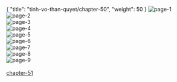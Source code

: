 { "title": "tinh-vo-than-quyet/chapter-50", "weight": 50 }
<img src="tinh-vo-than-quyet_0050_01-ab6977faa14153babac30e7f6f413a05.webp" alt="page-1" origin="http://1.bp.blogspot.com/-wPVaH_Y1KmA/WP3TNmPw3OI/AAAAAAAADqI/NPyMMlpIKxUCfba0C2PpwMZXNcqSkVkzwCLcB/s1600/1.jpg?imgmax=0"><br/>
<img src="tinh-vo-than-quyet_0050_02-d863cf4c36b7f0ccc4224c98a4eaaa81.webp" alt="page-2" origin="http://1.bp.blogspot.com/-8fG109BV5nU/WP3TNyeeApI/AAAAAAAADqM/-Ac5TDMiXOo-R4EvDADKoojNJaaMQbyNgCLcB/s1600/2.jpg?imgmax=0"><br/>
<img src="tinh-vo-than-quyet_0050_03-9927dece92448d08cdb1caafdbcf608c.webp" alt="page-3" origin="http://1.bp.blogspot.com/-s67zuMjn8_E/WP3TNh1dD2I/AAAAAAAADqE/Z3ZN4dz_w4IB3Kapf65eC4CvyCEvfkRfACLcB/s1600/3.jpg?imgmax=0"><br/>
<img src="tinh-vo-than-quyet_0050_04-222c74440ceeb7cf324520d5962da3cc.webp" alt="page-4" origin="http://1.bp.blogspot.com/-GrZsker6H7k/WP3TOWVoZ7I/AAAAAAAADqQ/IwBIGJ53qeQX0oU9DZb9nYxWJfm7aXiFACLcB/s1600/4.jpg?imgmax=0"><br/>
<img src="tinh-vo-than-quyet_0050_05-6ae9bb07c81f3af713606e9a514263d8.webp" alt="page-5" origin="http://1.bp.blogspot.com/-k-za3e4zTg0/WP3TOpMqlsI/AAAAAAAADqU/_pYHec0JoeQJb_yzFTTmAy25QL37nyeBQCLcB/s1600/5.jpg?imgmax=0"><br/>
<img src="tinh-vo-than-quyet_0050_06-e64c6ece1f03ba11c5407942ae09d957.webp" alt="page-6" origin="http://1.bp.blogspot.com/-cGYhAQQW6K0/WP3TOq2eHmI/AAAAAAAADqY/mSRf8YusF1MF2CyyUn9c0mzfhLvenlFawCLcB/s1600/6.jpg?imgmax=0"><br/>
<img src="tinh-vo-than-quyet_0050_07-11fc9374cd6e0d5c9b49bdcb634f0bb1.webp" alt="page-7" origin="http://1.bp.blogspot.com/-ZDLM8Mz07Z8/WP3TPIoKSxI/AAAAAAAADqc/s2z0ORUrpOY_akk0Kx0f4aavpRQTWYSsACLcB/s1600/7.jpg?imgmax=0"><br/>
<img src="tinh-vo-than-quyet_0050_08-6838be31f9f71733cbf78693930d243a.webp" alt="page-8" origin="http://1.bp.blogspot.com/-K6fWwPBSuoo/WP3TPW9w-QI/AAAAAAAADqk/EFsJrehyXxEaDz0OZUphWcNuG4xS93VjwCLcB/s1600/8.jpg?imgmax=0"><br/>
<img src="tinh-vo-than-quyet_0050_09-e8bd62da48152cff82017ca31f9fd539.webp" alt="page-9" origin="http://1.bp.blogspot.com/-doLCOZH_rLM/WP3TPZilnlI/AAAAAAAADqg/BJWN4QOCijcGsmw-XTSFSl_-FGKRRg00QCLcB/s1600/9.jpg?imgmax=0"><br/>
<br/><a class="nextchap" href="/tinh-vo-than-quyet/chapter-51">chapter-51</a>
